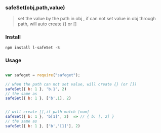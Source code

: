 
### safeSet(obj,path,value)
> set the value by the path in obj , if can not set value in obj through path, will auto create {} or []

### Install
```
npm install l-safeSet -S
```
### Usage
```js

var safeget = require("safeget");

// when the path can not set value, will create {} (or [])
safeSet({ b: 1 }, 'b.1', 2) 
// the same as 
safeSet({ b: 1 }, ['b',1], 2)


// will create [],if path match [num]
safeSet({ b: 1 }, 'b[1]', 2)  => // { b: [, 2] }
// the same as 
safeSet({ b: 1 }, ['b','[1]'], 2)
```
